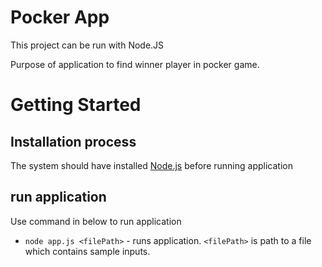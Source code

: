 # Pocker App
This project can be run with Node.JS

Purpose of application to find winner player in pocker game.

# Getting Started
## Installation process
The system should have installed [Node.js](http://nodejs.org/) before running application 

## run application

Use command in below to run application
* `node app.js <filePath>` - runs application. `<filePath>` is path to a file which contains sample inputs.

